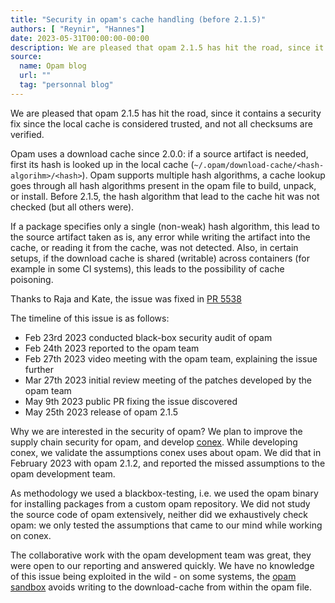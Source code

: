 ```yaml
---
title: "Security in opam's cache handling (before 2.1.5)"
authors: [ "Reynir", "Hannes"]
date: 2023-05-31T00:00:00-00:00
description: We are pleased that opam 2.1.5 has hit the road, since it contains a security fix since the local cache is considered trusted, and not all checksums are verified.
source:
  name: Opam blog
  url: ""
  tag: "personnal blog"
---
```


We are pleased that opam 2.1.5 has hit the road, since it contains a security fix since the local cache is considered trusted, and not all checksums are verified.

Opam uses a download cache since 2.0.0: if a source artifact is needed, first its hash is looked up in the local cache (`~/.opam/download-cache/<hash-algorihm>/<hash>`). Opam supports multiple hash algorithms, a cache lookup goes through all hash algorithms present in the opam file to build, unpack, or install. Before 2.1.5, the hash algorithm that lead to the cache hit was not checked (but all others were).

If a package specifies only a single (non-weak) hash algorithm, this lead to the source artifact taken as is, any error while writing the artifact into the cache, or reading it from the cache, was not detected. Also, in certain setups, if the download cache is shared (writable) across containers (for example in some CI systems), this leads to the possibility of cache poisoning.

Thanks to Raja and Kate, the issue was fixed in [PR 5538](https://github.com/ocaml/opam/pull/5538)

The timeline of this issue is as follows:
- Feb 23rd 2023 conducted black-box security audit of opam
- Feb 24th 2023 reported to the opam team
- Feb 27th 2023 video meeting with the opam team, explaining the issue further
- Mar 27th 2023 initial review meeting of the patches developed by the opam team
- May 9th 2023 public PR fixing the issue discovered
- May 25th 2023 release of opam 2.1.5

Why we are interested in the security of opam? We plan to improve the supply chain security for opam, and develop [conex](https://github.com/hannesm/conex). While developing conex, we validate the assumptions conex uses about opam. We did that in February 2023 with opam 2.1.2, and reported the missed assumptions to the opam development team.

As methodology we used a blackbox-testing, i.e. we used the opam binary for installing packages from a custom opam repository. We did not study the source code of opam extensively, neither did we exhaustively check opam: we only tested the assumptions that came to our mind while working on conex.

The collaborative work with the opam development team was great, they were open to our reporting and answered quickly. We have no knowledge of this issue being exploited in the wild - on some systems, the [opam sandbox](https://opam.ocaml.org/doc/FAQ.html#What-changes-does-opam-do-to-my-filesystem) avoids writing to the download-cache from within the opam file.

